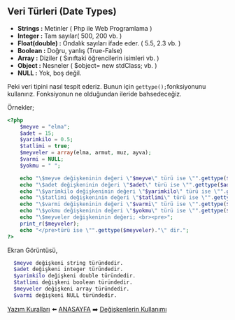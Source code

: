 ## Veri Türleri (Date Types)

- **Strings :** Metinler ( Php ile Web Programlama )
- **Integer :** Tam sayılar( 500, 200 vb. )
- **Float(double) :**  Ondalık sayıları ifade eder. ( 5.5, 2.3 vb. )
- **Boolean :** Doğru, yanlış (True-False)
- **Array :** Diziler ( Sınıftaki öğrencilerin isimleri vb. )
- **Object :** Nesneler ( $object= new stdClass; vb. )
- **NULL :**  Yok, boş değil.

Peki veri tipini nasıl tespit ederiz. Bunun için `gettype();`fonksiyonunu kullanırız. Fonksiyonun ne olduğundan ileride bahsedeceğiz.

Örnekler;
```php
<?php
    $meyve = "elma";
    $adet = 15;
    $yarimkilo = 0.5;
    $tatlimi = true;
    $meyveler = array(elma, armut, muz, ayva);
    $varmi = NULL;
    $yokmu = " ";

    echo "\$meyve değişkeninin değeri \"$meyve\" türü ise \"".gettype($meyve)."\" dir.<br>";
    echo "\$adet değişkeninin değeri \"$adet\" türü ise \"".gettype($adet)."\" dir.<br>";
    echo "\$yarimkilo değişkeninin değeri \"$yarimkilo\" türü ise \"".gettype($yarimkilo)."\" dır.<br>";
    echo "\$tatlimi değişkeninin değeri \"$tatlimi\" türü ise \"".gettype($tatlimi)."\" dir.<br>";
    echo "\$varmi değişkeninin değeri \"$varmi\" türü ise \"".gettype($varmi)."\" dır.<br>";
    echo "\$yokmu değişkeninin değeri \"$yokmu\" türü ise \"".gettype($yokmu)."\" dir. Bir araçubuğu boşluk var.<br><br>";
    echo "\$meyveler değişkeninin değeri; <br><pre>";
    print_r($meyveler);
    echo "</pre>türü ise \"".gettype($meyveler)."\" dir.";
?>
```
Ekran Görüntüsü,
```sh
  $meyve değişkeni string türündedir.
  $adet değişkeni integer türündedir.
  $yarimkilo değişkeni double türündedir.
  $tatlimi değişkeni boolean türündedir.
  $meyveler değişkeni array türündedir.
  $varmi değişkeni NULL türündedir.
```


[Yazım Kuralları](https://github.com/yeniceri1453/Ubuntu-Php/tree/master/notlar/yazim_kurallari.md) :arrow_left: [ANASAYFA](https://github.com/yeniceri1453/Ubuntu-Php) :arrow_right: [Değişkenlerin Kullanımı](https://github.com/yeniceri1453/Ubuntu-Php/blob/master/notlar/degiskenler.md)
